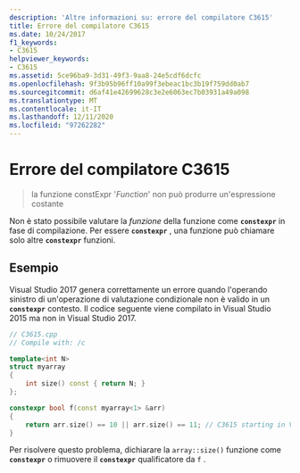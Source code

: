 ```yaml
---
description: 'Altre informazioni su: errore del compilatore C3615'
title: Errore del compilatore C3615
ms.date: 10/24/2017
f1_keywords:
- C3615
helpviewer_keywords:
- C3615
ms.assetid: 5ce96ba9-3d31-49f3-9aa8-24e5cdf6dcfc
ms.openlocfilehash: 9f3b95b96ff10a99f3ebeac1bc3b19f759dd0ab7
ms.sourcegitcommit: d6af41e42699628c3e2e6063ec7b03931a49a098
ms.translationtype: MT
ms.contentlocale: it-IT
ms.lasthandoff: 12/11/2020
ms.locfileid: "97262282"
---
```

# <a name="compiler-error-c3615"></a>Errore del compilatore C3615

> la funzione constExpr '*Function*' non può produrre un'espressione costante

Non è stato possibile valutare la *funzione* della funzione come **`constexpr`** in fase di compilazione. Per essere **`constexpr`** , una funzione può chiamare solo altre **`constexpr`** funzioni.

## <a name="example"></a>Esempio

Visual Studio 2017 genera correttamente un errore quando l'operando sinistro di un'operazione di valutazione condizionale non è valido in un **`constexpr`** contesto. Il codice seguente viene compilato in Visual Studio 2015 ma non in Visual Studio 2017.

```cpp
// C3615.cpp
// Compile with: /c

template<int N>
struct myarray
{
    int size() const { return N; }
};

constexpr bool f(const myarray<1> &arr)
{
    return arr.size() == 10 || arr.size() == 11; // C3615 starting in Visual Studio 2017
}
```

Per risolvere questo problema, dichiarare la `array::size()` funzione come **`constexpr`** o rimuovere il **`constexpr`** qualificatore da `f` .
